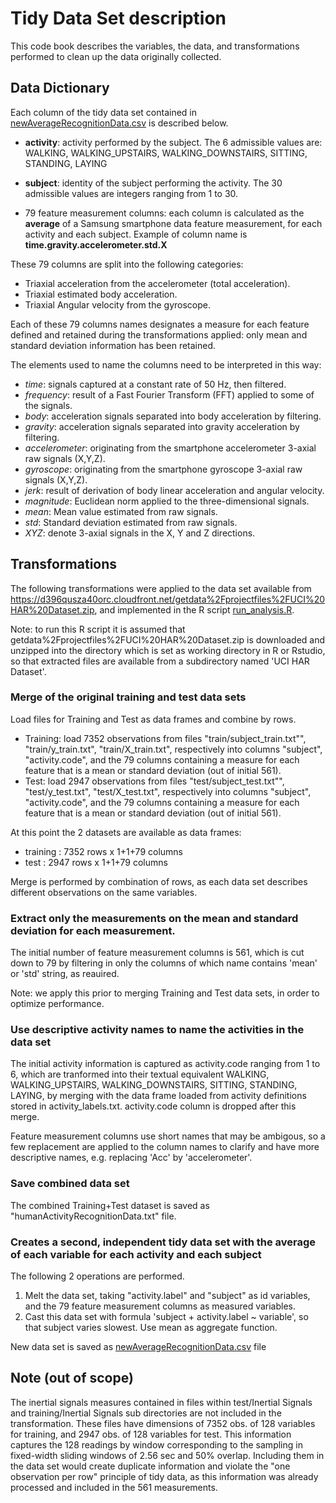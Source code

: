 # Tidy Data Set description

This code book describes the variables, the data, and transformations  performed to clean up the data originally collected.

## Data Dictionary

Each column of the tidy data set contained in [newAverageRecognitionData.csv](https://github.com/rljc/SamSungDataClean/blob/master/newAverageRecognitionData.csv) is described below.

- **activity**: activity performed by the subject. The 6 admissible values are:
WALKING, WALKING_UPSTAIRS, WALKING_DOWNSTAIRS, SITTING, STANDING, LAYING

- **subject**: identity of the subject performing the activity. The 30 admissible values are integers ranging from 1 to 30.

- 79 feature measurement columns: each column is calculated as the **average** of a Samsung smartphone data feature measurement, for each activity and each subject. Example of column name is **time.gravity.accelerometer.std.X**

These 79 columns are split into the following categories:

- Triaxial acceleration from the accelerometer (total acceleration).
- Triaxial estimated body acceleration.
- Triaxial Angular velocity from the gyroscope. 

Each of these 79 columns names designates a measure for each feature defined and retained during the transformations applied: only mean and standard deviation information has been retained.

The elements used to name the columns need to be interpreted in this way:
- *time*: signals captured at a constant rate of 50 Hz, then filtered.
- *frequency*: result of a Fast Fourier Transform (FFT) applied to some of the signals.
- *body*: acceleration signals separated into body acceleration by filtering.
- *gravity*: acceleration signals separated into gravity acceleration by filtering.
- *accelerometer*: originating from the smartphone accelerometer 3-axial raw signals (X,Y,Z).
- *gyroscope*: originating from the smartphone gyroscope 3-axial raw signals (X,Y,Z).
- *jerk*: result of derivation of body linear acceleration and angular velocity.
- *magnitude*: Euclidean norm applied to the three-dimensional signals.
- *mean*: Mean value estimated from raw signals.
- *std*: Standard deviation estimated from raw signals.
- *XYZ*: denote 3-axial signals in the X, Y and Z directions.

## Transformations

The following transformations were applied to the data set available from https://d396qusza40orc.cloudfront.net/getdata%2Fprojectfiles%2FUCI%20HAR%20Dataset.zip, and implemented in the R script [run_analysis.R](https://github.com/rljc/SamSungDataClean/blob/master/run_analysis.R).

Note: to run this R script it is assumed that getdata%2Fprojectfiles%2FUCI%20HAR%20Dataset.zip is downloaded and unzipped into the directory which is set as working directory in R or Rstudio, so that extracted files are available from a subdirectory named 'UCI HAR Dataset'.

### Merge of the original training and test data sets

Load files for Training and Test as data frames and combine by rows.

- Training: load 7352 observations from files "train/subject_train.txt"", "train/y_train.txt", "train/X_train.txt", respectively into columns "subject", "activity.code", and the 79 columns 
containing a measure for each feature that is a mean or standard deviation (out of initial 561).
- Test: load 2947 observations from files "test/subject_test.txt"", "test/y_test.txt", "test/X_test.txt", respectively into columns "subject", "activity.code", and the 79 columns 
containing a measure for each feature that is a mean or standard deviation (out of initial 561).


At this point the 2 datasets are available as data frames:
- training :  7352 rows x 1+1+79 columns
- test     :  2947 rows x 1+1+79 columns

Merge is performed by combination of rows, as each data set describes different observations on the same variables.

### Extract only the measurements on the mean and standard deviation for each measurement. 

The initial number of feature measurement columns is 561, which is cut down to 79 by filtering in only the columns of which name contains 'mean' or 'std' string, as reauired.

Note: we apply this prior to merging Training and Test data sets, in order to optimize performance.

### Use descriptive activity names to name the activities in the data set

The initial activity information is captured as activity.code ranging from 1 to 6, which are tranformed into their textual equivalent WALKING, WALKING_UPSTAIRS, WALKING_DOWNSTAIRS, SITTING, STANDING, LAYING, by merging with the data frame loaded from activity definitions stored in activity_labels.txt. activity.code column is dropped after this merge.

Feature measurement columns use short names that may be ambigous, so a few replacement are applied to the column names to clarify and have more descriptive names, e.g. replacing 'Acc' by 'accelerometer'.

### Save combined data set

The combined Training+Test dataset is saved as "humanActivityRecognitionData.txt" file.

### Creates a second, independent tidy data set with the average of each variable for each activity and each subject

The following 2 operations are performed.

1. Melt the data set, taking "activity.label" and "subject" as id variables, and the 79 feature measurement columns as  measured variables.
2. Cast this data set with formula 'subject + activity.label ~ variable', so that subject varies slowest. Use mean as aggregate function.

New data set is saved as [newAverageRecognitionData.csv](https://github.com/rljc/SamSungDataClean/blob/master/newAverageRecognitionData.csv) file

## Note (out of scope)

The inertial signals measures contained in files within test/Inertial Signals and training/Inertial Signals sub directories are not included in the transformation. These files have dimensions of 7352 obs. of 128 variables for training, and 2947 obs. of  128 variables for test. This information captures the 128 readings by window corresponding to the sampling in fixed-width sliding windows of 2.56 sec and 50% overlap. Including them in the data set would create duplicate information and violate the "one observation per row" principle of tidy data, as this information was already processed and included in the 561 measurements.
